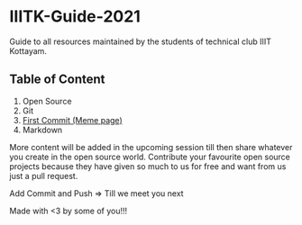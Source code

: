 # IIITK-Guide-2021

Guide to all resources maintained by the students of technical club IIIT Kottayam.


## Table of Content
1. Open Source
2. Git
3. [First Commit (Meme page)](first%20commit)
4. Markdown


More content will be added in the upcoming session till then share whatever you create in the open source world. Contribute your favourite open source projects because they have given so much to us for free and want from us just a pull request.

Add Commit and Push  => Till we meet you next

Made with <3 by some of you!!!
